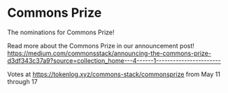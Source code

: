 # Commons Prize
The nominations for Commons Prize!

Read more about the Commons Prize in our announcement post!  https://medium.com/commonsstack/announcing-the-commons-prize-d3df343c37a9?source=collection_home---4------1-----------------------

Votes at https://tokenlog.xyz/commons-stack/commonsprize from May 11 through 17
